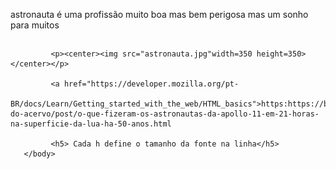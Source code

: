 <!DOCTYPE>
<HTML>
      <HEAD>
            <p>astronauta é uma profissão muito boa mas bem perigosa mas um sonho para muitos</p>
      </head>
      <body>
             <h3>  </h3>
             <h2>  <P>   </p></h2>
             
             <p><center><img src="astronauta.jpg"width=350 height=350></center></p>
             
             <a href="https://developer.mozilla.org/pt-
             BR/docs/Learn/Getting_started_with_the_web/HTML_basics">https:https://blogs.oglobo.globo.com/blog-do-acervo/post/o-que-fizeram-os-astronautas-da-apollo-11-em-21-horas-na-superficie-da-lua-ha-50-anos.html
             
             <h5> Cada h define o tamanho da fonte na linha</h5>
       </body>
  </html>
